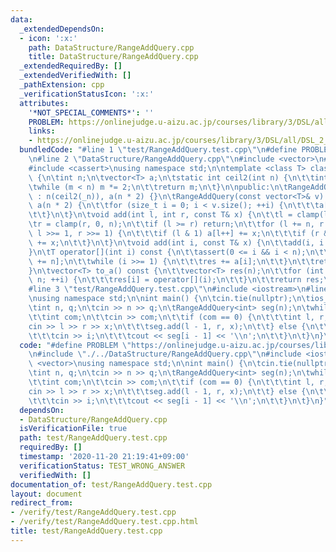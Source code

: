 ```yaml
---
data:
  _extendedDependsOn:
  - icon: ':x:'
    path: DataStructure/RangeAddQuery.cpp
    title: DataStructure/RangeAddQuery.cpp
  _extendedRequiredBy: []
  _extendedVerifiedWith: []
  _pathExtension: cpp
  _verificationStatusIcon: ':x:'
  attributes:
    '*NOT_SPECIAL_COMMENTS*': ''
    PROBLEM: https://onlinejudge.u-aizu.ac.jp/courses/library/3/DSL/all/DSL_2_E
    links:
    - https://onlinejudge.u-aizu.ac.jp/courses/library/3/DSL/all/DSL_2_E
  bundledCode: "#line 1 \"test/RangeAddQuery.test.cpp\"\n#define PROBLEM \"https://onlinejudge.u-aizu.ac.jp/courses/library/3/DSL/all/DSL_2_E\"\
    \n#line 2 \"DataStructure/RangeAddQuery.cpp\"\n#include <vector>\n#include <algorithm>\n\
    #include <cassert>\nusing namespace std;\n\ntemplate <class T> class RangeAddQuery\
    \ {\n\tint n;\n\tvector<T> a;\n\tstatic int ceil2(int n) {\n\t\tint m = 1;\n\t\
    \twhile (m < n) m *= 2;\n\t\treturn m;\n\t}\n\npublic:\n\tRangeAddQuery(int _n)\
    \ : n(ceil2(_n)), a(n * 2) {}\n\tRangeAddQuery(const vector<T>& v) : n(ceil2(v.size())),\
    \ a(n * 2) {\n\t\tfor (size_t i = 0; i < v.size(); ++i) {\n\t\t\ta[i + n] = v[i];\n\
    \t\t}\n\t}\n\tvoid add(int l, int r, const T& x) {\n\t\tl = clamp(l, 0, n);\n\t\
    \tr = clamp(r, 0, n);\n\t\tif (l >= r) return;\n\t\tfor (l += n, r += n; l < r;\
    \ l >>= 1, r >>= 1) {\n\t\t\tif (l & 1) a[l++] += x;\n\t\t\tif (r & 1) a[--r]\
    \ += x;\n\t\t}\n\t}\n\tvoid add(int i, const T& x) {\n\t\tadd(i, i + 1, x);\n\t\
    }\n\tT operator[](int i) const {\n\t\tassert(0 <= i && i < n);\n\t\tT res = a[i\
    \ += n];\n\t\twhile (i >>= 1) {\n\t\t\tres += a[i];\n\t\t}\n\t\treturn res;\n\t\
    }\n\tvector<T> to_a() const {\n\t\tvector<T> res(n);\n\t\tfor (int i = 0; i <\
    \ n; ++i) {\n\t\t\tres[i] = operator[](i);\n\t\t}\n\t\treturn res;\n\t}\n};\n\
    #line 3 \"test/RangeAddQuery.test.cpp\"\n#include <iostream>\n#line 5 \"test/RangeAddQuery.test.cpp\"\
    \nusing namespace std;\n\nint main() {\n\tcin.tie(nullptr);\n\tios_base::sync_with_stdio(false);\n\
    \tint n, q;\n\tcin >> n >> q;\n\tRangeAddQuery<int> seg(n);\n\twhile (q--) {\n\
    \t\tint com;\n\t\tcin >> com;\n\t\tif (com == 0) {\n\t\t\tint l, r, x;\n\t\t\t\
    cin >> l >> r >> x;\n\t\t\tseg.add(l - 1, r, x);\n\t\t} else {\n\t\t\tint i;\n\
    \t\t\tcin >> i;\n\t\t\tcout << seg[i - 1] << '\\n';\n\t\t}\n\t}\n}\n"
  code: "#define PROBLEM \"https://onlinejudge.u-aizu.ac.jp/courses/library/3/DSL/all/DSL_2_E\"\
    \n#include \"./../DataStructure/RangeAddQuery.cpp\"\n#include <iostream>\n#include\
    \ <vector>\nusing namespace std;\n\nint main() {\n\tcin.tie(nullptr);\n\tios_base::sync_with_stdio(false);\n\
    \tint n, q;\n\tcin >> n >> q;\n\tRangeAddQuery<int> seg(n);\n\twhile (q--) {\n\
    \t\tint com;\n\t\tcin >> com;\n\t\tif (com == 0) {\n\t\t\tint l, r, x;\n\t\t\t\
    cin >> l >> r >> x;\n\t\t\tseg.add(l - 1, r, x);\n\t\t} else {\n\t\t\tint i;\n\
    \t\t\tcin >> i;\n\t\t\tcout << seg[i - 1] << '\\n';\n\t\t}\n\t}\n}"
  dependsOn:
  - DataStructure/RangeAddQuery.cpp
  isVerificationFile: true
  path: test/RangeAddQuery.test.cpp
  requiredBy: []
  timestamp: '2020-11-20 21:19:41+09:00'
  verificationStatus: TEST_WRONG_ANSWER
  verifiedWith: []
documentation_of: test/RangeAddQuery.test.cpp
layout: document
redirect_from:
- /verify/test/RangeAddQuery.test.cpp
- /verify/test/RangeAddQuery.test.cpp.html
title: test/RangeAddQuery.test.cpp
---
```


